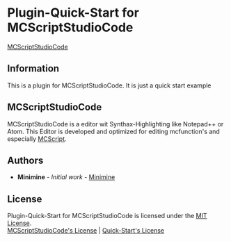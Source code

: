 # Plugin-Quick-Start for MCScriptStudioCode
[MCScriptStudioCode](https://github.com/miniminelp/mcscriptStudioCode)
## Information
This is a plugin for MCScriptStudioCode. It is just a quick start example

## MCScriptStudioCode
MCScriptStudioCode is a editor wit Synthax-Highlighting like Notepad++ or Atom. This Editor is developed and optimized for editing mcfunction's and especially [MCScript](https://github.com/stevertus/mcscript).

## Authors
 - **Minimine** - *Initial work* - [Minimine](https://github.com/MinimineLP)

## License
Plugin-Quick-Start for MCScriptStudioCode is licensed under the [MIT License](https://github.com/MinimineLP/mcscriptStudioCode/blob/master/plugins/settings/LICENSE).
<br/>
[MCScriptStudioCode's License](https://github.com/MinimineLP/mcscriptStudioCode/blob/master/LICENSE) | [Quick-Start's License](LICENSE)
